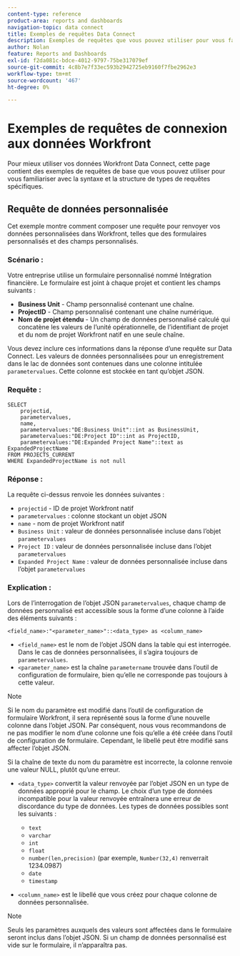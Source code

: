 ```yaml
---
content-type: reference
product-area: reports and dashboards
navigation-topic: data connect
title: Exemples de requêtes Data Connect
description: Exemples de requêtes que vous pouvez utiliser pour vous familiariser avec la syntaxe et la structure de types de requêtes spécifiques.
author: Nolan
feature: Reports and Dashboards
exl-id: f2da081c-bdce-4012-9797-75be317079ef
source-git-commit: 4c8b7e7f33ec593b2942725eb9160f7fbe2962e3
workflow-type: tm+mt
source-wordcount: '467'
ht-degree: 0%

---
```


# Exemples de requêtes de connexion aux données Workfront

Pour mieux utiliser vos données Workfront Data Connect, cette page contient des exemples de requêtes de base que vous pouvez utiliser pour vous familiariser avec la syntaxe et la structure de types de requêtes spécifiques.

## Requête de données personnalisée

Cet exemple montre comment composer une requête pour renvoyer vos données personnalisées dans Workfront, telles que des formulaires personnalisés et des champs personnalisés.

### Scénario :

Votre entreprise utilise un formulaire personnalisé nommé Intégration financière. Le formulaire est joint à chaque projet et contient les champs suivants :

* **Business Unit** - Champ personnalisé contenant une chaîne.
* **ProjectID** - Champ personnalisé contenant une chaîne numérique.
* **Nom de projet étendu** - Un champ de données personnalisé calculé qui concatène les valeurs de l’unité opérationnelle, de l’identifiant de projet et du nom de projet Workfront natif en une seule chaîne.

Vous devez inclure ces informations dans la réponse d’une requête sur Data Connect. Les valeurs de données personnalisées pour un enregistrement dans le lac de données sont contenues dans une colonne intitulée `parametervalues`. Cette colonne est stockée en tant qu’objet JSON.

### Requête :

```
SELECT
    projectid,
    parametervalues,
    name,
    parametervalues:"DE:Business Unit"::int as BusinessUnit,
    parametervalues:"DE:Project ID"::int as ProjectID,
    parametervalues:"DE:Expanded Project Name"::text as ExpandedProjectName
FROM PROJECTS_CURRENT
WHERE ExpandedProjectName is not null
```

### Réponse :

La requête ci-dessus renvoie les données suivantes :

* `projectid` - ID de projet Workfront natif
* `parametervalues` : colonne stockant un objet JSON
* `name` - nom de projet Workfront natif
* `Business Unit` : valeur de données personnalisée incluse dans l’objet `parametervalues`
* `Project ID` : valeur de données personnalisée incluse dans l’objet `parametervalues`
* `Expanded Project Name` : valeur de données personnalisée incluse dans l’objet `parametervalues`

### Explication :

Lors de l’interrogation de l’objet JSON `parametervalues`, chaque champ de données personnalisé est accessible sous la forme d’une colonne à l’aide des éléments suivants :

`<field_name>:"<parameter_name>"::<data_type> as <column_name>`

* `<field_name>` est le nom de l’objet JSON dans la table qui est interrogée. Dans le cas de données personnalisées, il s’agira toujours de `parametervalues`.
* `<parameter_name>` est la chaîne `parametername` trouvée dans l’outil de configuration de formulaire, bien qu’elle ne corresponde pas toujours à cette valeur.

>[!NOTE]
>
>Si le nom du paramètre est modifié dans l’outil de configuration de formulaire Workfront, il sera représenté sous la forme d’une nouvelle colonne dans l’objet JSON. Par conséquent, nous vous recommandons de ne pas modifier le nom d’une colonne une fois qu’elle a été créée dans l’outil de configuration de formulaire. Cependant, le libellé peut être modifié sans affecter l’objet JSON.
>
>Si la chaîne de texte du nom du paramètre est incorrecte, la colonne renvoie une valeur NULL, plutôt qu’une erreur.

* `<data_type>` convertit la valeur renvoyée par l’objet JSON en un type de données approprié pour le champ. Le choix d’un type de données incompatible pour la valeur renvoyée entraînera une erreur de discordance du type de données. Les types de données possibles sont les suivants :

   * `text`
   * `varchar`
   * `int`
   * `float`
   * `number(len,precision)` (par exemple, `Number(32,4)` renverrait 1234.0987)
   * `date`
   * `timestamp`

* `<column_name>` est le libellé que vous créez pour chaque colonne de données personnalisée.

>[!NOTE]
>
>Seuls les paramètres auxquels des valeurs sont affectées dans le formulaire seront inclus dans l’objet JSON. Si un champ de données personnalisé est vide sur le formulaire, il n’apparaîtra pas.

<!--## Task query 

Join the project and (assignedTo) users tables into a simple task list.



## Hours query

Join owner (users), hour type, and portfolio tables to provide a sum of hours by user and portfolio for the current year.



## Document approvals query

Measure the cycle time and average number of review cycles per asset.-->
